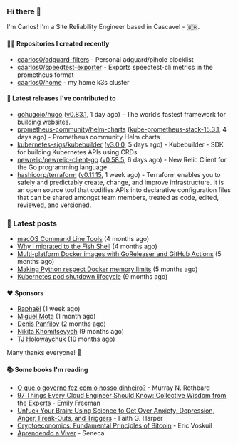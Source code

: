### Hi there 👋

I'm Carlos! I'm a Site Reliability Engineer based in Cascavel - 🇧🇷.

#### 👨‍💻 Repositories I created recently
- [caarlos0/adguard-filters](https://github.com/caarlos0/adguard-filters) - Personal adguard/pihole blocklist
- [caarlos0/speedtest-exporter](https://github.com/caarlos0/speedtest-exporter) - Exports speedtest-cli metrics in the prometheus format
- [caarlos0/home](https://github.com/caarlos0/home) - my home k3s cluster

#### 🚀 Latest releases I've contributed to


- [gohugoio/hugo](https://github.com/gohugoio/hugo) ([v0.83.1](https://github.com/gohugoio/hugo/releases/tag/v0.83.1), 1 day ago) - The world’s fastest framework for building websites.
- [prometheus-community/helm-charts](https://github.com/prometheus-community/helm-charts) ([kube-prometheus-stack-15.3.1](https://github.com/prometheus-community/helm-charts/releases/tag/kube-prometheus-stack-15.3.1), 4 days ago) - Prometheus community Helm charts
- [kubernetes-sigs/kubebuilder](https://github.com/kubernetes-sigs/kubebuilder) ([v3.0.0](https://github.com/kubernetes-sigs/kubebuilder/releases/tag/v3.0.0), 5 days ago) - Kubebuilder - SDK for building Kubernetes APIs using CRDs
- [newrelic/newrelic-client-go](https://github.com/newrelic/newrelic-client-go) ([v0.58.5](https://github.com/newrelic/newrelic-client-go/releases/tag/v0.58.5), 6 days ago) - New Relic Client for the Go programming language
- [hashicorp/terraform](https://github.com/hashicorp/terraform) ([v0.11.15](https://github.com/hashicorp/terraform/releases/tag/v0.11.15), 1 week ago) - Terraform enables you to safely and predictably create, change, and improve infrastructure. It is an open source tool that codifies APIs into declarative configuration files that can be shared amongst team members, treated as code, edited, reviewed, and versioned.

### 📄 Latest posts
- [macOS Command Line Tools](https://carlosbecker.com/posts/xcode-select/) (4 months ago)
- [Why I migrated to the Fish Shell](https://carlosbecker.com/posts/fish/) (4 months ago)
- [Multi-platform Docker images with GoReleaser and GitHub Actions](https://carlosbecker.com/posts/multi-platform-docker-images-goreleaser-gh-actions/) (5 months ago)
- [Making Python respect Docker memory limits](https://carlosbecker.com/posts/python-docker-limits/) (5 months ago)
- [Kubernetes pod shutdown lifecycle](https://carlosbecker.com/posts/k8s-pod-shutdown-lifecycle/) (9 months ago)

#### ❤️ Sponsors
- [Raphaël](https://github.com/sundowndev) (1 week ago)
- [Miguel Mota](https://github.com/miguelmota) (1 month ago)
- [Denis Panfilov](https://github.com/flaticols) (2 months ago)
- [Nikita Khomitsevych](https://github.com/hamsternik) (9 months ago)
- [TJ Holowaychuk](https://github.com/tj) (10 months ago)

Many thanks everyone! 🙏

#### 📚 Some books I'm reading
- [O que o governo fez com o nosso dinheiro?](https://www.goodreads.com/book/show/25266290-o-que-o-governo-fez-com-o-nosso-dinheiro) - Murray N. Rothbard
- [97 Things Every Cloud Engineer Should Know: Collective Wisdom from the Experts](https://www.goodreads.com/book/show/53483754-97-things-every-cloud-engineer-should-know) - Emily Freeman
- [Unfuck Your Brain: Using Science to Get Over Anxiety, Depression, Anger, Freak-Outs, and Triggers](https://www.goodreads.com/book/show/34885438-unfuck-your-brain) - Faith G. Harper
- [Cryptoeconomics: Fundamental Principles of Bitcoin](https://www.goodreads.com/book/show/56919322-cryptoeconomics) - Eric Voskuil
- [Aprendendo a Viver](https://www.goodreads.com/book/show/28219486-aprendendo-a-viver) - Seneca
